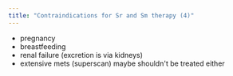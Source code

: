 ```yaml
---
title: "Contraindications for Sr and Sm therapy (4)"
---
```

- pregnancy
- breastfeeding
- renal failure (excretion is via kidneys)
- extensive mets (superscan) maybe shouldn't be treated either

